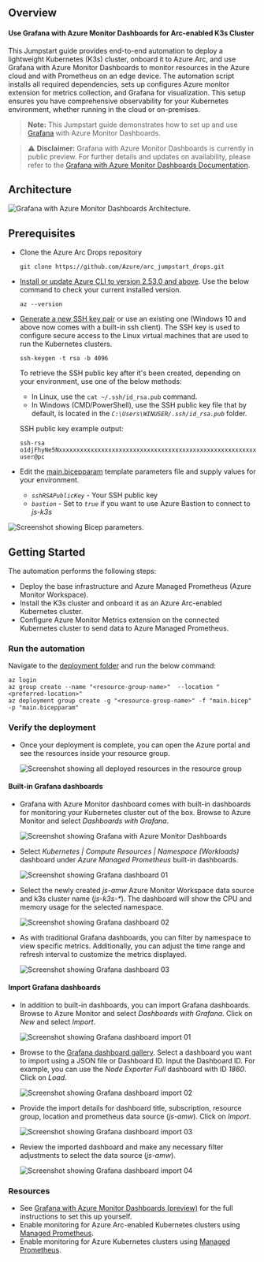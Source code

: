 ## Overview

#### Use Grafana with Azure Monitor Dashboards for Arc-enabled K3s Cluster

This Jumpstart guide provides end-to-end automation to deploy a lightweight Kubernetes (K3s) cluster, onboard it to Azure Arc, and use Grafana with Azure Monitor Dashboards to monitor resources in the Azure cloud and with Prometheus on an edge device. The automation script installs all required dependencies, sets up configures Azure monitor extension for metrics collection, and Grafana for visualization. This setup ensures you have comprehensive observability for your Kubernetes environment, whether running in the cloud or on-premises.

> **Note:** This Jumpstart guide demonstrates how to set up and use [Grafana](https://grafana.com/) with Azure Monitor Dashboards.

> ⚠️ **Disclaimer:** Grafana with Azure Monitor Dashboards is currently in public preview. For further details and updates on availability, please refer to the [Grafana with Azure Monitor Dashboards Documentation](https://TBD).

## Architecture
![Grafana with Azure Monitor Dashboards Architecture.](./artifacts/media/monitor_grafana_arch.png)

## Prerequisites
- Clone the Azure Arc Drops repository

    ```shell
    git clone https://github.com/Azure/arc_jumpstart_drops.git
    ```

- [Install or update Azure CLI to version 2.53.0 and above](https://learn.microsoft.com/cli/azure/install-azure-cli?view=azure-cli-latest). Use the below command to check your current installed version.

  ```shell
  az --version
  ```

- [Generate a new SSH key pair](https://learn.microsoft.com/azure/virtual-machines/linux/create-ssh-keys-detailed) or use an existing one (Windows 10 and above now comes with a built-in ssh client). The SSH key is used to configure secure access to the Linux virtual machines that are used to run the Kubernetes clusters.

  ```shell
  ssh-keygen -t rsa -b 4096
  ```

  To retrieve the SSH public key after it's been created, depending on your environment, use one of the below methods:
  - In Linux, use the `cat ~/.ssh/id_rsa.pub` command.
  - In Windows (CMD/PowerShell), use the SSH public key file that by default, is located in the _`C:\Users\WINUSER/.ssh/id_rsa.pub`_ folder.

  SSH public key example output:

  ```shell
  ssh-rsa o1djFhyNe5NxxxxxxxxxxxxxxxxxxxxxxxxxxxxxxxxxxxxxxxxxxxxxxxxxxxxxxxxaDU6LwM/BTO1c= user@pc
  ```

- Edit the [main.bicepparam](https://github.com/microsoft/azure_arc/blob/main/azure_jumpstart_arcbox/bicep/main.bicepparam) template parameters file and supply values for your environment.
  - _`sshRSAPublicKey`_ - Your SSH public key
  - _`bastion`_ - Set to _`true`_ if you want to use Azure Bastion to connect to _js-k3s_

![Screenshot showing Bicep parameters.](./artifacts/media/bicep_parameters.png)

## Getting Started

The automation performs the following steps:

- Deploy the base infrastructure and Azure Managed Prometheus (Azure Monitor Workspace).
- Install the K3s cluster and onboard it as an Azure Arc-enabled Kubernetes cluster.
- Configure Azure Monitor Metrics extension on the connected Kubernetes cluster to send data to Azure Managed Prometheus.

### Run the automation

Navigate to the [deployment folder](https://raw.githubusercontent.com/Azure/arc_jumpstart_drops/sse/script_automation/arc_k8s_monitor_grafana/artifacts/Bicep/) and run the below command:

```shell
az login
az group create --name "<resource-group-name>"  --location "<preferred-location>"
az deployment group create -g "<resource-group-name>" -f "main.bicep" -p "main.bicepparam"
```

### Verify the deployment

- Once your deployment is complete, you can open the Azure portal and see the resources inside your resource group.

  ![Screenshot showing all deployed resources in the resource group](./artifacts/media/deployed_resources.png)

#### Built-in Grafana dashboards

- Grafana with Azure Monitor dashboard comes with built-in dashboards for monitoring your Kubernetes cluster out of the box. Browse to Azure Monitor and select _Dashboards with Grafana_.

  ![Screenshot showing Grafana with Azure Monitor Dashboards](./artifacts/media/monitor_grafana.png)

- Select _Kubernetes | Compute Resources | Namespace (Workloads)_ dashboard under _Azure Managed Prometheus_ built-in dashboards.

  ![Screenshot showing Grafana dashboard 01](./artifacts/media/monitor_grafana_builtin_01.png)

- Select the newly created _js-amw_ Azure Monitor Workspace data source and k3s cluster name (_js-k3s-*_). The dashboard will show the CPU and memory usage for the selected namespace.

  ![Screenshot showing Grafana dashboard 02](./artifacts/media/monitor_grafana_builtin_02.png)

- As with traditional Grafana dashboards, you can filter by namespace to view specific metrics. Additionally, you can adjust the time range and refresh interval to customize the metrics displayed.

  ![Screenshot showing Grafana dashboard 03](./artifacts/media/monitor_grafana_builtin_03.png)

#### Import Grafana dashboards

- In addition to built-in dashboards, you can import Grafana dashboards. Browse to Azure Monitor and select _Dashboards with Grafana_. Click on _New_ and select _Import_.

  ![Screenshot showing Grafana dashboard import 01](./artifacts/media/monitor_grafana_import_01.png)

- Browse to the [Grafana dashboard gallery](https://grafana.com/grafana/dashboards/). Select a dashboard you want to import using a JSON file or Dashboard ID. Input the Dashboard ID. For example, you can use the _Node Exporter Full_ dashboard with ID _1860_. Click on _Load_.

  ![Screenshot showing Grafana dashboard import 02](./artifacts/media/monitor_grafana_import_02.png)

- Provide the import details for dashboard title, subscription, resource group, location and prometheus data source (_js-amw_). Click on _Import_.

  ![Screenshot showing Grafana dashboard import 03](./artifacts/media/monitor_grafana_import_03.png)

- Review the imported dashboard and make any necessary filter adjustments to select the data source (_js-amw_).

  ![Screenshot showing Grafana dashboard import 04](./artifacts/media/monitor_grafana_import_04.png)


### Resources

- See [Grafana with Azure Monitor Dashboards (preview)](https://TBD) for the full instructions to set this up yourself.
- Enable monitoring for Azure Arc-enabled Kubernetes clusters using [Managed Prometheus](https://learn.microsoft.com/en-us/azure/azure-monitor/containers/kubernetes-monitoring-enable?tabs=cli#arc-enabled-cluster).
- Enable monitoring for Azure Kubernetes clusters using [Managed Prometheus](https://learn.microsoft.com/en-us/azure/azure-monitor/containers/kubernetes-monitoring-enable?tabs=cli#aks-cluster).